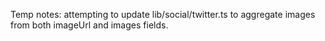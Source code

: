 Temp notes: attempting to update lib/social/twitter.ts to aggregate images from both imageUrl and images fields.
